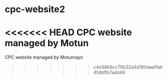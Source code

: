 # cpc-website2
<<<<<<< HEAD
CPC website managed by Motun
=======
CPC website managed by Motunrayo
>>>>>>> c4e88b6cc70b32a4d180daa1fab4fdbffb7add49

